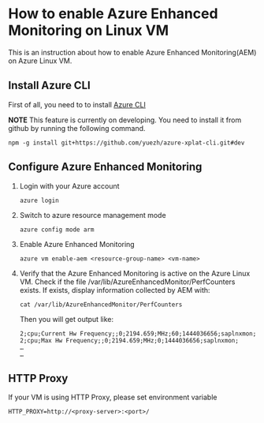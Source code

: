 # How to enable Azure Enhanced Monitoring on Linux VM

This is an instruction about how to enable Azure Enhanced Monitoring(AEM) on Azure Linux VM. 

## Install Azure CLI

First of all, you need to to install [Azure CLI][azure-cli]

**NOTE** This feature is currently on developing. You need to install it from github by running the following command.
```
npm -g install git+https://github.com/yuezh/azure-xplat-cli.git#dev
```

## Configure Azure Enhanced Monitoring

1. Login with your Azure account

    ```
    azure login
    ```
2. Switch to azure resource management mode

    ```
    azure config mode arm
    ```
3. Enable Azure Enhanced Monitoring

    ```
    azure vm enable-aem <resource-group-name> <vm-name>
    ```  
4. Verify that the Azure Enhanced Monitoring is active on the Azure Linux VM. Check if the file  /var/lib/AzureEnhancedMonitor/PerfCounters exists. If exists, display information collected by AEM with:

    ```
    cat /var/lib/AzureEnhancedMonitor/PerfCounters
    ```
    Then you will get output like:
    
    ```
    2;cpu;Current Hw Frequency;;0;2194.659;MHz;60;1444036656;saplnxmon;
    2;cpu;Max Hw Frequency;;0;2194.659;MHz;0;1444036656;saplnxmon;
    …
    …
    ```

## HTTP Proxy

If your VM is using HTTP Proxy, please set environment variable

    HTTP_PROXY=http://<proxy-server>:<port>/

[azure-cli]: https://azure.microsoft.com/en-us/documentation/articles/xplat-cli/
